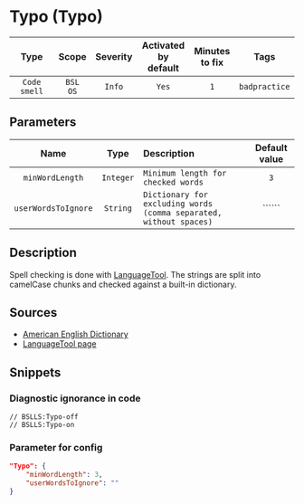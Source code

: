 # Typo (Typo)

 Type | Scope | Severity | Activated<br>by default | Minutes<br>to fix | Tags 
 :-: | :-: | :-: | :-: | :-: | :-: 
 `Code smell` | `BSL`<br>`OS` | `Info` | `Yes` | `1` | `badpractice` 

## Parameters 

 Name | Type | Description | Default value 
 :-: | :-: | :-- | :-: 
 `minWordLength` | `Integer` | ```Minimum length for checked words``` | ```3``` 
 `userWordsToIgnore` | `String` | ```Dictionary for excluding words (comma separated, without spaces)``` | `````` 

<!-- Блоки выше заполняются автоматически, не трогать -->
## Description

<!-- Описание диагностики заполняется вручную. Необходимо понятным языком описать смысл и схему работу -->

Spell checking is done with [LanguageTool](https://languagetool.org/ru/). The strings are split into camelCase chunks and checked against a built-in dictionary.

## Sources

<!-- Необходимо указывать ссылки на все источники, из которых почерпнута информация для создания диагностики -->

- [American English Dictionary](https://dictionary.cambridge.org/dictionary/essential-american-english/)
- [LanguageTool page](https://languagetool.org/ru/)

## Snippets

<!-- Блоки ниже заполняются автоматически, не трогать -->
### Diagnostic ignorance in code

```bsl
// BSLLS:Typo-off
// BSLLS:Typo-on
```

### Parameter for config

```json
"Typo": {
    "minWordLength": 3,
    "userWordsToIgnore": ""
}
```
